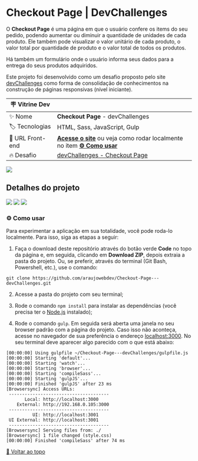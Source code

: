 # Checkout Page | DevChallenges

<div id='top'></div>

O **Checkout Page** é uma página em que o usuário confere os items do seu pedido, podendo aumentar ou diminuir a quantidade de unidades de cada produto. Ele também pode visualizar o valor unitário de cada produto, o valor total por quantidade de produto e o valor total de todos os produtos.

Há também um formulário onde o usuário informa seus dados para a entrega do seus produtos adquiridos.

Este projeto foi desenvolvido como um desafio proposto pelo site [devChallenges](https://devchallenges.io/) como forma de consolidação de conhecimentos na construção de páginas responsivas (nível iniciante).

<!-- prettier-ignore -->
| 🪧 Vitrine Dev |     |
| ------------- | --- |
| ✨ Nome        | **Checkout Page** - devChallenges |
| 🏷️ Tecnologias | HTML, Sass, JavaScript, Gulp |
| 🚀 URL Front-end | [**Acesse o site**](https://araujowebdev.github.io/Checkout-Page---devChallenges/) ou veja como rodar localmente no item [**⚙️ Como usar**](#howto) |
| 🔥 Desafio     | [devChallenges - Checkout Page](https://devchallenges.io/challenges/0J1NxxGhOUYVqihwegfO) |

![](https://raw.githubusercontent.com/araujowebdev/Checkout-Page---devChallenges/main/dist/assets/imgs/page-view-checkout.jpg)

## Detalhes do projeto

<div>
  <img src="https://img.shields.io/badge/JavaScript-F7DF1E?style=for-the-badge&logo=javascript&logoColor=black">  
  <a href="https://sass-lang.com/" target='_blank'><img src="https://img.shields.io/badge/sass-CC6699?style=for-the-badge&logo=sass&logoColor=white"/></a>
  <img src="https://img.shields.io/badge/Gulp-red?style=for-the-badge&logo=gulp&logoColor=black">
  
</div>

<div id="howto"></div>

### ⚙️ Como usar

Para experimentar a aplicação em sua totalidade, você pode roda-lo localmente. Para isso, siga as etapas a seguir:

1. Faça o download deste repositório através do botão verde **Code** no topo da página e, em seguida, clicando em **Download ZIP**, depois extraia a pasta do projeto. Ou, se preferir, através do terminal (Git Bash, Powershell, etc.), use o comando:

```
git clone https://github.com/araujowebdev/Checkout-Page---devChallenges.git
```

2. Acesse a pasta do projeto com seu terminal;

3. Rode o comando `npm install` para instalar as dependências (você precisa ter o [Node.js](https://nodejs.org/en/download/) instalado);

4. Rode o comando `gulp`. Em seguida será aberta uma janela no seu browser padrão com a página do projeto. Caso isso não aconteça, acesse no navegador de sua preferência o endereço [localhost:3000](http://localhost:3000). No seu terminal deve aparecer algo parecido com o que está abaixo:

```
[00:00:00] Using gulpfile ~/Checkout-Page---devChallenges/gulpfile.js
[00:00:00] Starting 'default'...
[00:00:00] Starting 'watch'...
[00:00:00] Starting 'browser'...
[00:00:00] Starting 'compileSass'...
[00:00:00] Starting 'gulpJS'...
[00:00:00] Finished 'gulpJS' after 23 ms
[Browsersync] Access URLs:
 --------------------------------------
       Local: http://localhost:3000
    External: http://192.168.0.105:3000
 --------------------------------------
          UI: http://localhost:3001
 UI External: http://localhost:3001
 --------------------------------------
[Browsersync] Serving files from: ./
[Browsersync] 1 file changed (style.css)
[00:00:00] Finished 'compileSass' after 74 ms
```

<a href='#top'>🔼 Voltar ao topo</a>
